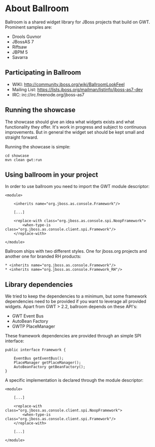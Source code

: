 About Ballroom
==============

Ballroom is a shared widget library for JBoss projects that build on GWT.
Prominent samples are:

* Drools Guvnor 
* JBossAS 7 
* Riftsaw 
* JBPM 5
* Savarra

Participating in Ballroom
-------------------------

* WIKI: http://community.jboss.org/wiki/BallroomLookFeel
* Mailing List: https://lists.jboss.org/mailman/listinfo/jboss-as7-dev
* IRC: irc://irc.freenode.org/jboss-as7

Running the showcase
--------------------
The showcase should give an idea what widgets exists and what functionality they offer.
It's work in progress and subject to continuous improvements. But in general the widget set
should be kept small and straight forward. 

Running the showcase is simple:

	cd showcase
	mvn clean gwt:run
	

Using ballroom in your project
------------------------------

In order to use ballroom you need to import the GWT module descriptor:

	<module>

		<inherits name="org.jboss.as.console.Framework"/>
	
		[...]
		
		<replace-with class="org.jboss.as.console.spi.NoopFramework">
	        <when-type-is class="org.jboss.as.console.client.spi.Framework"/>
	    </replace-with>
		
	</module>
	
Ballroom ships with two different styles. One for jboss.org projects and another one for branded RH products:


	* <inherits name="org.jboss.as.console.Framework"/>
	* <inherits name="org.jboss.as.console.Framework_RH"/>
	
Library dependencies
--------------------

We tried to keep the dependencies to a minimum, but some framework dependencies need to be provided
if you want to leverage all provided widgets. Apart from GWT > 2.2, ballroom depends on these API's:

* GWT Event Bus
* AutoBean Factory
* GWTP PlaceManager 
	
These framework dependencies are provided through an simple SPI interface:

	public interface Framework {

	    EventBus getEventBus();
	    PlaceManager getPlaceManager();
	    AutoBeanFactory getBeanFactory();
	}
	
A specific implementation is declared through the module descriptor:

	<module>
		
		[...]
		
		<replace-with class="org.jboss.as.console.client.spi.NoopFramework">
	        <when-type-is class="org.jboss.as.console.client.spi.Framework"/>
	    </replace-with>
		
		[...]
		
	</module>
	
	

